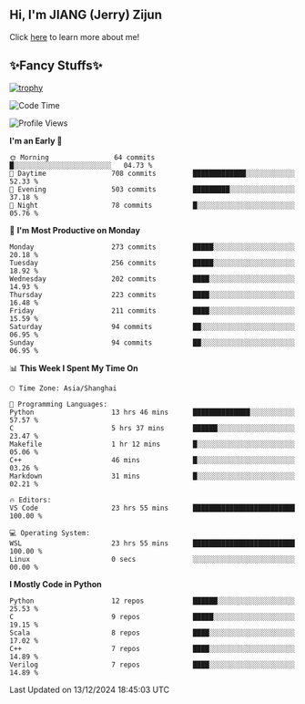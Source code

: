 ## Hi, I'm JIANG (Jerry) Zijun

Click [here](https://jzjerry.github.io/about/) to learn more about me!

## ✨Fancy Stuffs✨
[![trophy](https://github-profile-trophy.vercel.app/?username=jzjerry&theme=onedark)](https://github.com/ryo-ma/github-profile-trophy)
<!--START_SECTION:waka-->
![Code Time](http://img.shields.io/badge/Code%20Time-905%20hrs%2021%20mins-blue)

![Profile Views](http://img.shields.io/badge/Profile%20Views-0-blue)

**I'm an Early 🐤** 

```text
🌞 Morning                64 commits          █░░░░░░░░░░░░░░░░░░░░░░░░   04.73 % 
🌆 Daytime                708 commits         █████████████░░░░░░░░░░░░   52.33 % 
🌃 Evening                503 commits         █████████░░░░░░░░░░░░░░░░   37.18 % 
🌙 Night                  78 commits          █░░░░░░░░░░░░░░░░░░░░░░░░   05.76 % 
```
📅 **I'm Most Productive on Monday** 

```text
Monday                   273 commits         █████░░░░░░░░░░░░░░░░░░░░   20.18 % 
Tuesday                  256 commits         █████░░░░░░░░░░░░░░░░░░░░   18.92 % 
Wednesday                202 commits         ████░░░░░░░░░░░░░░░░░░░░░   14.93 % 
Thursday                 223 commits         ████░░░░░░░░░░░░░░░░░░░░░   16.48 % 
Friday                   211 commits         ████░░░░░░░░░░░░░░░░░░░░░   15.59 % 
Saturday                 94 commits          ██░░░░░░░░░░░░░░░░░░░░░░░   06.95 % 
Sunday                   94 commits          ██░░░░░░░░░░░░░░░░░░░░░░░   06.95 % 
```


📊 **This Week I Spent My Time On** 

```text
🕑︎ Time Zone: Asia/Shanghai

💬 Programming Languages: 
Python                   13 hrs 46 mins      ██████████████░░░░░░░░░░░   57.57 % 
C                        5 hrs 37 mins       ██████░░░░░░░░░░░░░░░░░░░   23.47 % 
Makefile                 1 hr 12 mins        █░░░░░░░░░░░░░░░░░░░░░░░░   05.06 % 
C++                      46 mins             █░░░░░░░░░░░░░░░░░░░░░░░░   03.26 % 
Markdown                 31 mins             █░░░░░░░░░░░░░░░░░░░░░░░░   02.21 % 

🔥 Editors: 
VS Code                  23 hrs 55 mins      █████████████████████████   100.00 % 

💻 Operating System: 
WSL                      23 hrs 55 mins      █████████████████████████   100.00 % 
Linux                    0 secs              ░░░░░░░░░░░░░░░░░░░░░░░░░   00.00 % 
```

**I Mostly Code in Python** 

```text
Python                   12 repos            ██████░░░░░░░░░░░░░░░░░░░   25.53 % 
C                        9 repos             █████░░░░░░░░░░░░░░░░░░░░   19.15 % 
Scala                    8 repos             ████░░░░░░░░░░░░░░░░░░░░░   17.02 % 
C++                      7 repos             ████░░░░░░░░░░░░░░░░░░░░░   14.89 % 
Verilog                  7 repos             ████░░░░░░░░░░░░░░░░░░░░░   14.89 % 
```




 Last Updated on 13/12/2024 18:45:03 UTC
<!--END_SECTION:waka-->

